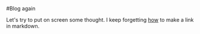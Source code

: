 #Blog again

Let's try to put on screen some thought.
I keep forgetting [how](http://guides.github.com/features/mastering-markdown/) to make a link in markdown.
